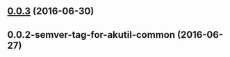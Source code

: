 <a name="0.0.3"></a>
## [0.0.3](https://aui-team-bot/https://bitbucket.org/atlassian/atlaskit-spike/compare/0.0.2-semver-tag-for-akutil-common...v0.0.3) (2016-06-30)



<a name="0.0.2-semver-tag-for-akutil-common"></a>
## 0.0.2-semver-tag-for-akutil-common (2016-06-27)



